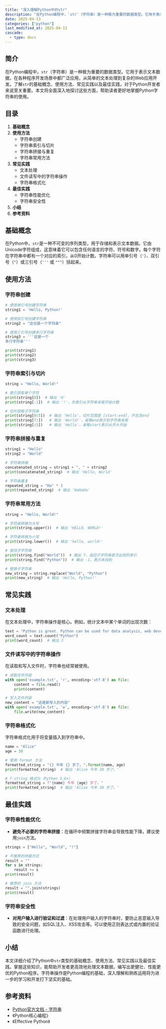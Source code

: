 ```yaml
---
title: "深入理解Python中的str"
description: "在Python编程中，`str`（字符串）是一种极为重要的数据类型。它用于表示文本数据，在各种程序开发场景中都广泛应用，从简单的文本处理到复杂的Web应用开发。了解`str`的基础概念、使用方法、常见实践以及最佳实践，对于Python开发者来说至关重要。本文将全面深入地探讨这些方面，帮助读者更好地掌握Python字符串的使用。"
date: 2025-04-13
categories: ["python"]
last_modified_at: 2025-04-13
cascade:
  - type: docs
---
```



## 简介
在Python编程中，`str`（字符串）是一种极为重要的数据类型。它用于表示文本数据，在各种程序开发场景中都广泛应用，从简单的文本处理到复杂的Web应用开发。了解`str`的基础概念、使用方法、常见实践以及最佳实践，对于Python开发者来说至关重要。本文将全面深入地探讨这些方面，帮助读者更好地掌握Python字符串的使用。

<!-- more -->
## 目录
1. **基础概念**
2. **使用方法**
    - 字符串创建
    - 字符串索引与切片
    - 字符串拼接与重复
    - 字符串常用方法
3. **常见实践**
    - 文本处理
    - 文件读写中的字符串操作
    - 字符串格式化
4. **最佳实践**
    - 字符串性能优化
    - 字符串安全性
5. **小结**
6. **参考资料**

## 基础概念
在Python中，`str`是一种不可变的序列类型，用于存储和表示文本数据。它由Unicode字符组成，这意味着它可以包含任何语言的字符、符号和数字。每个字符在字符串中都有一个对应的索引，从0开始计数。字符串可以用单引号（`'`）、双引号（`"`）或三引号（`'''` 或 `"""`）括起来。

## 使用方法

### 字符串创建
```python
# 使用单引号创建字符串
string1 = 'Hello, Python!'

# 使用双引号创建字符串
string2 = "这也是一个字符串"

# 使用三引号创建多行字符串
string3 = '''这是一个
多行字符串'''

print(string1)
print(string2)
print(string3)
```

### 字符串索引与切片
```python
string = "Hello, World!"

# 索引获取单个字符
print(string[0])  # 输出 'H'
print(string[-1])  # 输出 '!'，负索引从字符串末尾开始计数

# 切片获取子字符串
print(string[0:5])  # 输出 'Hello'，切片范围是 [start:end]，不包含end
print(string[7:])   # 输出 'World!'，省略end表示到字符串末尾
print(string[:5])   # 输出 'Hello'，省略start表示从开头开始
```

### 字符串拼接与重复
```python
string1 = "Hello"
string2 = "World"

# 字符串拼接
concatenated_string = string1 + ", " + string2
print(concatenated_string)  # 输出 'Hello, World'

# 字符串重复
repeated_string = "Ha" * 3
print(repeated_string)  # 输出 'HaHaHa'
```

### 字符串常用方法
```python
string = "Hello, World!"

# 字符串转换为大写
print(string.upper())  # 输出 'HELLO, WORLD!'

# 字符串转换为小写
print(string.lower())  # 输出 'hello, world!'

# 查找子字符串
print(string.find("World"))  # 输出 7，返回子字符串首次出现的索引
print(string.find("Python"))  # 输出 -1，表示未找到

# 替换子字符串
new_string = string.replace("World", "Python")
print(new_string)  # 输出 'Hello, Python!'
```

## 常见实践

### 文本处理
在文本处理中，字符串操作是核心。例如，统计文本中某个单词的出现次数：
```python
text = "Python is great. Python can be used for data analysis, web development, and more. Python is awesome."
word_count = text.count("Python")
print(word_count)  # 输出 3
```

### 文件读写中的字符串操作
在读取和写入文件时，字符串也经常被使用。
```python
# 读取文件内容
with open('example.txt', 'r', encoding='utf-8') as file:
    content = file.read()
    print(content)

# 写入文件内容
new_content = "这是新写入的内容"
with open('example.txt', 'w', encoding='utf-8') as file:
    file.write(new_content)
```

### 字符串格式化
字符串格式化用于将变量插入到字符串中。
```python
name = "Alice"
age = 30

# 使用 format 方法
formatted_string = "{} 今年 {} 岁了。".format(name, age)
print(formatted_string)  # 输出 'Alice 今年 30 岁了。'

# f-string 格式化（Python 3.6+）
formatted_string = f"{name} 今年 {age} 岁了。"
print(formatted_string)  # 输出 'Alice 今年 30 岁了。'
```

## 最佳实践

### 字符串性能优化
- **避免不必要的字符串拼接**：在循环中频繁拼接字符串会导致性能下降，建议使用`join`方法。
```python
strings = ["Hello", "World", "!"]

# 不推荐的拼接方式
result = ""
for s in strings:
    result += s
print(result)

# 推荐的 join 方法
result = "".join(strings)
print(result)
```

### 字符串安全性
- **对用户输入进行验证和过滤**：在处理用户输入的字符串时，要防止恶意输入导致的安全问题，如SQL注入、XSS攻击等。可以使用正则表达式或内置的验证函数进行处理。

## 小结
本文详细介绍了Python中`str`类型的基础概念、使用方法、常见实践以及最佳实践。掌握这些知识，能帮助开发者更高效地处理文本数据，编写出更健壮、性能更优的Python程序。字符串操作是Python编程的基础，深入理解和熟练运用将为进一步的学习和开发打下坚实的基础。

## 参考资料
- [Python官方文档 - 字符串](https://docs.python.org/3/library/stdtypes.html#text-sequence-type-str)
- 《Python核心编程》
- 《Effective Python》
